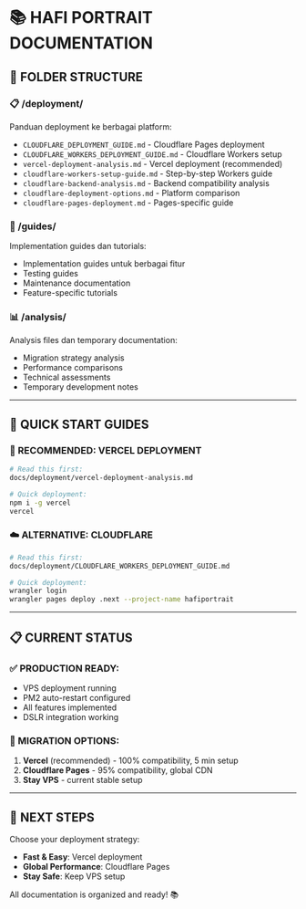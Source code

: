# 📚 HAFI PORTRAIT DOCUMENTATION

## 📁 **FOLDER STRUCTURE**

### **📋 /deployment/**
Panduan deployment ke berbagai platform:
- `CLOUDFLARE_DEPLOYMENT_GUIDE.md` - Cloudflare Pages deployment
- `CLOUDFLARE_WORKERS_DEPLOYMENT_GUIDE.md` - Cloudflare Workers setup
- `vercel-deployment-analysis.md` - Vercel deployment (recommended)
- `cloudflare-workers-setup-guide.md` - Step-by-step Workers guide
- `cloudflare-backend-analysis.md` - Backend compatibility analysis
- `cloudflare-deployment-options.md` - Platform comparison
- `cloudflare-pages-deployment.md` - Pages-specific guide

### **📖 /guides/**
Implementation guides dan tutorials:
- Implementation guides untuk berbagai fitur
- Testing guides
- Maintenance documentation
- Feature-specific tutorials

### **📊 /analysis/**
Analysis files dan temporary documentation:
- Migration strategy analysis
- Performance comparisons
- Technical assessments
- Temporary development notes

---

## 🎯 **QUICK START GUIDES**

### **🚀 RECOMMENDED: VERCEL DEPLOYMENT**
```bash
# Read this first:
docs/deployment/vercel-deployment-analysis.md

# Quick deployment:
npm i -g vercel
vercel
```

### **☁️ ALTERNATIVE: CLOUDFLARE**
```bash
# Read this first:
docs/deployment/CLOUDFLARE_WORKERS_DEPLOYMENT_GUIDE.md

# Quick deployment:
wrangler login
wrangler pages deploy .next --project-name hafiportrait
```

---

## 📋 **CURRENT STATUS**

### **✅ PRODUCTION READY:**
- VPS deployment running
- PM2 auto-restart configured
- All features implemented
- DSLR integration working

### **🚀 MIGRATION OPTIONS:**
1. **Vercel** (recommended) - 100% compatibility, 5 min setup
2. **Cloudflare Pages** - 95% compatibility, global CDN
3. **Stay VPS** - current stable setup

---

## 🎯 **NEXT STEPS**

Choose your deployment strategy:
- **Fast & Easy**: Vercel deployment
- **Global Performance**: Cloudflare Pages
- **Stay Safe**: Keep VPS setup

All documentation is organized and ready! 📚